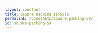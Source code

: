 ```yaml
---
layout: constant
title: Square packing $s(59)$
permalink: /constants/square-packing-59/
id: square-packing-59
---
```

